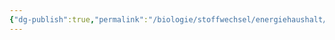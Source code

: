 ```yaml
---
{"dg-publish":true,"permalink":"/biologie/stoffwechsel/energiehaushalt/pflanzen/photosynthese/"}
---
```


